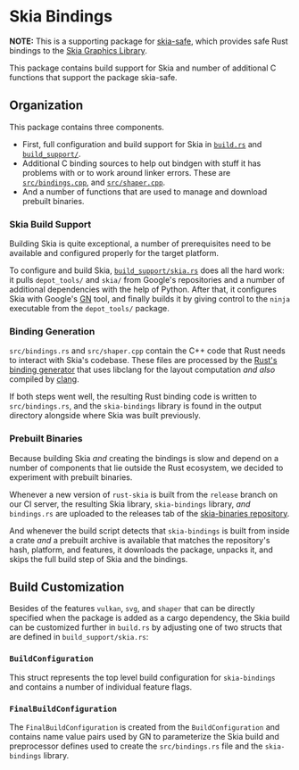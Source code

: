 # Skia Bindings

**NOTE:** This is a supporting package for [skia-safe](https:://crates.io/crate/skia-safe), which provides safe Rust bindings to the [Skia Graphics Library](https://skia.org/).

This package contains build support for Skia and number of additional C functions that support the package skia-safe.

## Organization

This package contains three components. 

- First, full configuration and build support for Skia in [`build.rs`](build.rs) and  [`build_support/`](build_support/).
- Additional C binding sources to help out bindgen with stuff it has problems with or to work around linker errors. These are [`src/bindings.cpp`](src/bindings.cpp), and [`src/shaper.cpp`](src/shaper.cpp).
- And a number of functions that are used to manage and download prebuilt binaries.

### Skia Build Support

Building Skia is quite exceptional, a number of prerequisites need to be available and configured properly for the target platform.

To configure and build Skia, [`build_support/skia.rs`](build_support/skia.rs) does all the hard work: it pulls `depot_tools/` and `skia/` from Google's repositories and a number of additional dependencies with the help of Python. After that, it configures Skia with Google's [GN](https://gn.googlesource.com/gn/+/refs/heads/master/README.md) tool, and finally builds it by giving control to the `ninja` executable from the `depot_tools/` package.

### Binding Generation

`src/bindings.rs` and `src/shaper.cpp` contain the C++ code that Rust needs to interact with Skia's codebase. These files are processed by the [Rust's binding generator](<https://github.com/rust-lang/rust-bindgen>) that uses libclang for the layout computation _and also_ compiled by [clang](https://clang.llvm.org/).

If both steps went well, the resulting Rust binding code is written to `src/bindings.rs`, and the `skia-bindings` library is found in the output directory alongside where Skia was built previously.

### Prebuilt Binaries

Because building Skia _and_ creating the bindings is slow and depend on a number of components that lie outside the Rust ecosystem, we decided to experiment with prebuilt binaries.

Whenever a new version of `rust-skia` is built from the `release` branch on our CI server, the resulting Skia library, `skia-bindings` library, _and_ `bindings.rs` are uploaded to the releases tab of the [skia-binaries repository](<https://github.com/rust-skia/skia-binaries/releases>).

And whenever the build script detects that `skia-bindings` is built from inside a crate _and_ a prebuilt archive is available that matches the repository's hash, platform, and features, it downloads the package, unpacks it, and skips the full build step of Skia and the bindings.

## Build Customization

Besides of the features `vulkan`, `svg`, and `shaper` that can be directly specified when the package is added as a cargo dependency, the Skia build can be customized further in `build.rs` by adjusting one of two structs that are defined in `build_support/skia.rs`:

### `BuildConfiguration`

This struct represents the top level build configuration for `skia-bindings` and contains a number of individual feature flags.

### `FinalBuildConfiguration`

The `FinalBuildConfiguration` is created from the `BuildConfiguration` and contains name value pairs used by GN to parameterize the Skia build and preprocessor defines used to create the `src/bindings.rs` file and the `skia-bindings` library.

